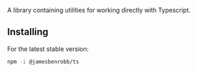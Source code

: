A library containing utilities for working directly with Typescript.

## Installing

For the latest stable version:

```bash
npm -i @jamesbenrobb/ts
```
